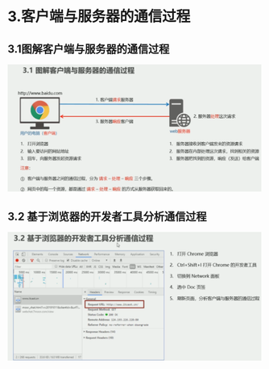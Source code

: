 # 3.客户端与服务器的通信过程 

## 3.1图解客户端与服务器的通信过程

![image-20230715085902411](3_分析网页的打开过程.assets/image-20230715085902411.png)

## 3.2 基于浏览器的开发者工具分析通信过程

![image-20230715090149937](3_分析网页的打开过程.assets/image-20230715090149937.png)
